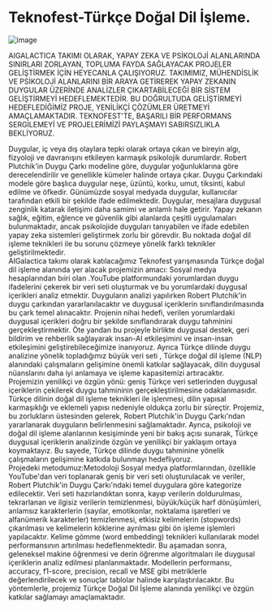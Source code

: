 # Teknofest-Türkçe Doğal Dil İşleme.
![image](https://github.com/user-attachments/assets/66439ca8-a097-4b3f-ba1a-cbf2baf808ef)

AIGALACTICA TAKIMI OLARAK, YAPAY ZEKA VE PSİKOLOJİ ALANLARINDA SINIRLARI ZORLAYAN, TOPLUMA FAYDA SAĞLAYACAK PROJELER GELİŞTİRMEK İÇİN HEYECANLA ÇALIŞIYORUZ. TAKIMIMIZ, MÜHENDİSLİK VE PSİKOLOJİ ALANLARINI BİR ARAYA GETİREREK YAPAY ZEKANIN DUYGULAR ÜZERİNDE ANALİZLER ÇIKARTABİLECEĞİ BİR SİSTEM GELİŞTİRMEYİ HEDEFLEMEKTEDİR. BU DOĞRULTUDA GELİŞTİRMEYİ HEDEFLEDİĞİMİZ PROJE, YENİLİKÇİ ÇÖZÜMLER ÜRETMEYİ AMAÇLAMAKTADIR. TEKNOFEST'TE, BAŞARILI BİR PERFORMANS SERGİLEMEYİ VE PROJELERİMİZİ PAYLAŞMAYI SABIRSIZLIKLA BEKLİYORUZ.
<br>

Duygular, iç veya dış olaylara tepki olarak ortaya çıkan ve bireyin algı, fizyoloji ve davranışını etkileyen karmaşık psikolojik durumlardır. Robert Plutchik'in Duygu Çarkı modeline göre, duygular yoğunluklarına göre derecelendirilir ve genellikle kümeler halinde ortaya çıkar. Duygu Çarkındaki modele göre başlıca duygular neşe, üzüntü, korku, umut, tiksinti, kabul edilme ve öfkedir. Günümüzde sosyal medyada duygular, kullanıcılar tarafından etkili bir şekilde ifade edilmektedir. Duygular, mesajlara duygusal zenginlik katarak iletişimi daha samimi ve anlamlı hale getirir. Yapay zekanın sağlık, eğitim, eğlence ve güvenlik gibi alanlarda çeşitli uygulamaları bulunmaktadır, ancak psikolojide duyguları tanıyabilen ve ifade edebilen yapay zeka sistemleri geliştirmek zorlu bir görevdir. Bu noktada doğal dil işleme teknikleri ile bu sorunu çözmeye yönelik farklı teknikler geliştirilmektedir.
<br>
AIGalactica takımı olarak katılacağımız Teknofest yarışmasında Türkçe doğal dil işleme alanında yer alacak projemizin amacı: Sosyal medya hesaplarından bıiri olan .YouTube platformundaki yorumlardan duygu ifadelerini çekerek bir veri seti oluşturmak ve bu yorumlardaki duygusal içerikleri analiz etmektir. Duyguların analizi yapılırken Robert Plutchik'in duygu çarkından yararlanılacaktır ve  duygusal içeriklerin sınıflandırılmasında bu çark temel alınacaktır.
Projenin nihai hedefi, verilen yorumlardaki duygusal içerikleri doğru bir şekilde sınıflandırarak duygu tahminini gerçekleştirmektir. Öte yandan bu projeyle birlikte  duygusal destek, geri bildirim ve rehberlik sağlayarak insan-AI etkileşimini ve insan-insan etkileşimini geliştirebileceğimize inanıyoruz. Ayrıca Türkçe dilinde duygu analizine yönelik topladığımız  büyük veri seti , Türkçe doğal dil işleme (NLP) alanındaki çalışmaların gelişimine önemli katkılar sağlayacak, dilin duygusal nüanslarını daha iyi anlamaya ve işleme kapasitemizi artıracaktır.
<br>
Projemizin yenilikçi ve özgün yönü: geniş Türkçe veri setlerinden duygusal içeriklerin çekilerek duygu tahmininin gerçekleştirilmesine odaklanmasıdır. Türkçe dilinin doğal dil işleme teknikleri ile işlenmesi, dilin yapısal karmaşıklığı ve eklemeli yapısı nedeniyle oldukça zorlu bir süreçtir. Projemiz, bu zorlukların üstesinden gelerek, Robert Plutchik'in Duygu Çarkı'ndan yararlanarak duyguların belirlenmesini sağlamaktadır. Ayrıca, psikoloji ve doğal dil işleme alanlarının kesişiminde yeni bir bakış açısı sunarak, Türkçe duygusal içeriklerin analizinde özgün ve yenilikçi bir yaklaşım ortaya koymaktayız. Bu sayede, Türkçe dilinde duygu tahminine yönelik çalışmaların gelişimine katkıda bulunmayı hedefliyoruz.
<br>
Projedeki metodumuz:Metodoloji
Sosyal medya platformlarından, özellikle YouTube'dan veri toplanarak geniş bir veri seti oluşturulacak ve veriler, Robert Plutchik'in Duygu Çarkı'ndaki temel duygulara göre kategorize edilecektir. 
Veri seti hazırlandıktan sonra, kayıp verilerin doldurulması, tekrarlanan ve ilgisiz verilerin temizlenmesi, büyük/küçük harf dönüşümleri, anlamsız karakterlerin (sayılar, emotikonlar, noktalama işaretleri ve alfanümerik karakterler) temizlenmesi, etkisiz kelimelerin (stopwords) çıkarılması ve kelimelerin köklerine ayrılması gibi ön işleme işlemleri yapılacaktır. Kelime gömme (word embedding) teknikleri kullanılarak model performansının artırılması hedeflenmektedir. 
Bu aşamadan sonra, geleneksel makine öğrenmesi ve derin öğrenme algoritmaları ile duygusal içeriklerin analiz edilmesi planlanmaktadır. Modellerin performansı, accuracy, f1-score, precision, recall ve MSE gibi metriklerle değerlendirilecek ve sonuçlar tablolar halinde karşılaştırılacaktır. Bu yöntemlerle, projemiz Türkçe Doğal Dil İşleme alanında yenilikçi ve özgün katkılar sağlamayı amaçlamaktadır.





